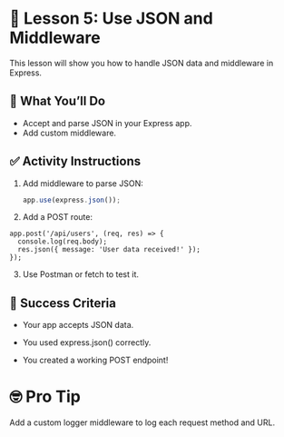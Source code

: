# 🧩 Lesson 5: Use JSON and Middleware

This lesson will show you how to handle JSON data and middleware in Express.

## 🔧 What You’ll Do

- Accept and parse JSON in your Express app.
- Add custom middleware.

## ✅ Activity Instructions

1. Add middleware to parse JSON:

   ```js
   app.use(express.json());
   ```
2. Add a POST route:

```
app.post('/api/users', (req, res) => {
  console.log(req.body);
  res.json({ message: 'User data received!' });
});
```

3. Use Postman or fetch to test it.

## 🎯 Success Criteria

* Your app accepts JSON data.

* You used express.json() correctly.

* You created a working POST endpoint!

# 🤓 Pro Tip
Add a custom logger middleware to log each request method and URL.
